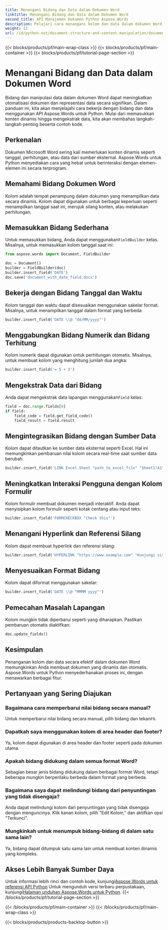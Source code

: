 ```yaml
---
title: Menangani Bidang dan Data dalam Dokumen Word
linktitle: Menangani Bidang dan Data dalam Dokumen Word
second_title: API Manajemen Dokumen Python Aspose.Words
description: Pelajari cara menangani kolom dan data dalam dokumen Word menggunakan Aspose.Words untuk Python. Panduan langkah demi langkah dengan contoh kode untuk konten dinamis, otomatisasi, dan banyak lagi.
weight: 12
url: /id/python-net/document-structure-and-content-manipulation/document-fields/
---
```


{{< blocks/products/pf/main-wrap-class >}}
{{< blocks/products/pf/main-container >}}
{{< blocks/products/pf/tutorial-page-section >}}

# Menangani Bidang dan Data dalam Dokumen Word


Bidang dan manipulasi data dalam dokumen Word dapat meningkatkan otomatisasi dokumen dan representasi data secara signifikan. Dalam panduan ini, kita akan menjelajahi cara bekerja dengan bidang dan data menggunakan API Aspose.Words untuk Python. Mulai dari memasukkan konten dinamis hingga mengekstrak data, kita akan membahas langkah-langkah penting beserta contoh kode.

## Perkenalan

Dokumen Microsoft Word sering kali memerlukan konten dinamis seperti tanggal, perhitungan, atau data dari sumber eksternal. Aspose.Words untuk Python menyediakan cara yang hebat untuk berinteraksi dengan elemen-elemen ini secara terprogram.

## Memahami Bidang Dokumen Word

Kolom adalah tempat penampung dalam dokumen yang menampilkan data secara dinamis. Kolom dapat digunakan untuk berbagai keperluan seperti menampilkan tanggal saat ini, merujuk silang konten, atau melakukan perhitungan.

## Memasukkan Bidang Sederhana

 Untuk memasukkan bidang, Anda dapat menggunakan`FieldBuilder` kelas. Misalnya, untuk memasukkan kolom tanggal saat ini:

```python
from aspose.words import Document, FieldBuilder

doc = Document()
builder = FieldBuilder(doc)
builder.insert_field('DATE')
doc.save('document_with_date_field.docx')
```

## Bekerja dengan Bidang Tanggal dan Waktu

Kolom tanggal dan waktu dapat disesuaikan menggunakan sakelar format. Misalnya, untuk menampilkan tanggal dalam format yang berbeda:

```python
builder.insert_field('DATE \\@ "dd/MM/yyyy"')
```

## Menggabungkan Bidang Numerik dan Bidang Terhitung

Kolom numerik dapat digunakan untuk perhitungan otomatis. Misalnya, untuk membuat kolom yang menghitung jumlah dua angka:

```python
builder.insert_field('= 5 + 3')
```

## Mengekstrak Data dari Bidang

 Anda dapat mengekstrak data lapangan menggunakan`Field` kelas:

```python
field = doc.range.fields[0]
if field:
    field_code = field.get_field_code()
    field_result = field.result
```

## Mengintegrasikan Bidang dengan Sumber Data

Kolom dapat ditautkan ke sumber data eksternal seperti Excel. Hal ini memungkinkan pembaruan nilai kolom secara real-time saat sumber data berubah.

```python
builder.insert_field('LINK Excel.Sheet "path_to_excel_file" "Sheet1!A1"')
```

## Meningkatkan Interaksi Pengguna dengan Kolom Formulir

Kolom formulir membuat dokumen menjadi interaktif. Anda dapat menyisipkan kolom formulir seperti kotak centang atau input teks:

```python
builder.insert_field('FORMCHECKBOX "Check this"')
```

## Menangani Hyperlink dan Referensi Silang

Kolom dapat membuat hyperlink dan referensi silang:

```python
builder.insert_field('HYPERLINK "https://www.example.com" "Kunjungi situs web kami"')
```

## Menyesuaikan Format Bidang

Kolom dapat diformat menggunakan sakelar:

```python
builder.insert_field('DATE \\@ "MMMM yyyy"')
```

## Pemecahan Masalah Lapangan

Kolom mungkin tidak diperbarui seperti yang diharapkan. Pastikan pembaruan otomatis diaktifkan:

```python
doc.update_fields()
```

## Kesimpulan

Penanganan kolom dan data secara efektif dalam dokumen Word memungkinkan Anda membuat dokumen yang dinamis dan otomatis. Aspose.Words untuk Python menyederhanakan proses ini, dengan menawarkan berbagai fitur.

## Pertanyaan yang Sering Diajukan

### Bagaimana cara memperbarui nilai bidang secara manual?

 Untuk memperbarui nilai bidang secara manual, pilih bidang dan tekan`F9`.

### Dapatkah saya menggunakan kolom di area header dan footer?

Ya, kolom dapat digunakan di area header dan footer seperti pada dokumen utama.

### Apakah bidang didukung dalam semua format Word?

Sebagian besar jenis bidang didukung dalam berbagai format Word, tetapi beberapa mungkin berperilaku berbeda dalam format yang berbeda.

### Bagaimana saya dapat melindungi bidang dari penyuntingan yang tidak disengaja?

Anda dapat melindungi kolom dari penyuntingan yang tidak disengaja dengan menguncinya. Klik kanan kolom, pilih "Edit Kolom," dan aktifkan opsi "Terkunci".

### Mungkinkah untuk menumpuk bidang-bidang di dalam satu sama lain?

Ya, bidang dapat ditumpuk satu sama lain untuk membuat konten dinamis yang kompleks.

## Akses Lebih Banyak Sumber Daya

 Untuk informasi lebih rinci dan contoh kode, kunjungi[Aspose.Words untuk referensi API Python](https://reference.aspose.com/words/python-net/) Untuk mengunduh versi terbaru perpustakaan, kunjungi[Halaman unduhan Aspose.Words untuk Python](https://releases.aspose.com/words/python/).
{{< /blocks/products/pf/tutorial-page-section >}}

{{< /blocks/products/pf/main-container >}}
{{< /blocks/products/pf/main-wrap-class >}}

{{< blocks/products/products-backtop-button >}}
